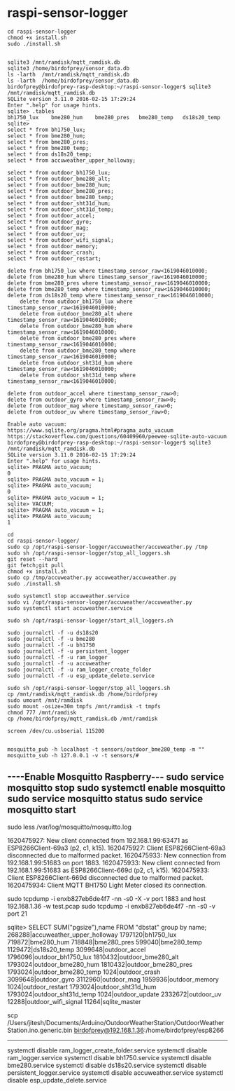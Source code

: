 # raspi-sensor-logger

    cd raspi-sensor-logger
    chmod +x install.sh
    sudo ./install.sh

   
    sqlite3 /mnt/ramdisk/mqtt_ramdisk.db
    sqlite3 /home/birdofprey/sensor_data.db
    ls -larth  /mnt/ramdisk/mqtt_ramdisk.db
    ls -larth  /home/birdofprey/sensor_data.db
    birdofprey@birdofprey-rasp-desktop:~/raspi-sensor-logger$ sqlite3 /mnt/ramdisk/mqtt_ramdisk.db
    SQLite version 3.11.0 2016-02-15 17:29:24
    Enter ".help" for usage hints.
    sqlite> .tables
    bh1750_lux    bme280_hum    bme280_pres   bme280_temp   ds18s20_temp
    sqlite> 
    select * from bh1750_lux;
    select * from bme280_hum;
    select * from bme280_pres;
    select * from bme280_temp;
    select * from ds18s20_temp;
    select * from accuweather_upper_holloway;
    
    select * from outdoor_bh1750_lux;
    select * from outdoor_bme280_alt;
    select * from outdoor_bme280_hum;
    select * from outdoor_bme280_pres;
    select * from outdoor_bme280_temp;
    select * from outdoor_sht31d_hum;
    select * from outdoor_sht31d_temp;
    select * from outdoor_accel;
    select * from outdoor_gyro;
    select * from outdoor_mag;
    select * from outdoor_uv;
    select * from outdoor_wifi_signal;
    select * from outdoor_memory;
    select * from outdoor_crash;
    select * from outdoor_restart;
    
    delete from bh1750_lux where timestamp_sensor_raw<1619046010000;
    delete from bme280_hum where timestamp_sensor_raw<1619046010000;
    delete from bme280_pres where timestamp_sensor_raw<1619046010000;
    delete from bme280_temp where timestamp_sensor_raw<1619046010000;
    delete from ds18s20_temp where timestamp_sensor_raw<1619046010000;
        delete from outdoor_bh1750_lux where timestamp_sensor_raw<1619046010000;
        delete from outdoor_bme280_alt where timestamp_sensor_raw<1619046010000;
        delete from outdoor_bme280_hum where timestamp_sensor_raw<1619046010000;
        delete from outdoor_bme280_pres where timestamp_sensor_raw<1619046010000;
        delete from outdoor_bme280_temp where timestamp_sensor_raw<1619046010000;
        delete from outdoor_sht31d_hum where timestamp_sensor_raw<1619046010000;
        delete from outdoor_sht31d_temp where timestamp_sensor_raw<1619046010000;
    
    delete from outdoor_accel where timestamp_sensor_raw>0;
    delete from outdoor_gyro where timestamp_sensor_raw>0;
    delete from outdoor_mag where timestamp_sensor_raw>0;
    delete from outdoor_uv where timestamp_sensor_raw>0;
    
    Enable auto vacuum:
    https://www.sqlite.org/pragma.html#pragma_auto_vacuum
    https://stackoverflow.com/questions/60409960/peewee-sqlite-auto-vacuum
    birdofprey@birdofprey-rasp-desktop:~/raspi-sensor-logger$ sqlite3 /mnt/ramdisk/mqtt_ramdisk.db
    SQLite version 3.11.0 2016-02-15 17:29:24
    Enter ".help" for usage hints.
    sqlite> PRAGMA auto_vacuum;
    0
    sqlite> PRAGMA auto_vacuum = 1;
    sqlite> PRAGMA auto_vacuum;
    0
    sqlite> PRAGMA auto_vacuum = 1;
    sqlite> VACUUM;
    sqlite> PRAGMA auto_vacuum = 1;
    sqlite> PRAGMA auto_vacuum;
    1

    cd
    cd raspi-sensor-logger/
    sudo cp /opt/raspi-sensor-logger/accuweather/accuweather.py /tmp
    sudo sh /opt/raspi-sensor-logger/stop_all_loggers.sh 
    git reset --hard
    git fetch;git pull
    chmod +x install.sh
    sudo cp /tmp/accuweather.py accuweather/accuweather.py
    sudo ./install.sh
    
    sudo systemctl stop accuweather.service
    sudo vi /opt/raspi-sensor-logger/accuweather/accuweather.py
    sudo systemctl start accuweather.service
    
    sudo sh /opt/raspi-sensor-logger/start_all_loggers.sh
    
    sudo journalctl -f -u ds18s20
    sudo journalctl -f -u bme280 
    sudo journalctl -f -u bh1750 
    sudo journalctl -f -u persistent_logger 
    sudo journalctl -f -u ram_logger 
    sudo journalctl -f -u accuweather
    sudo journalctl -f -u ram_logger_create_folder
    sudo journalctl -f -u esp_update_delete.service
    
    sudo sh /opt/raspi-sensor-logger/stop_all_loggers.sh
    cp /mnt/ramdisk/mqtt_ramdisk.db /home/birdofprey    
    sudo umount /mnt/ramdisk    
    sudo mount -osize=30m tmpfs /mnt/ramdisk -t tmpfs
    chmod 777 /mnt/ramdisk
    cp /home/birdofprey/mqtt_ramdisk.db /mnt/ramdisk
    
    screen /dev/cu.usbserial 115200
    
    
    mosquitto_pub -h localhost -t sensors/outdoor_bme280_temp -m ""
    mosquitto_sub -h 127.0.0.1 -v -t sensors/#
----Enable Mosquitto Raspberry---
sudo service  mosquitto stop
sudo systemctl enable mosquitto
sudo service  mosquitto status
sudo service mosquitto start 
-----------------------------------
sudo less /var/log/mosquitto/mosquitto.log

1620475927: New client connected from 192.168.1.99:63471 as ESP8266Client-69a3 (p2, c1, k15).
1620475927: Client ESP8266Client-69a3 disconnected due to malformed packet.
1620475933: New connection from 192.168.1.99:51683 on port 1883.
1620475933: New client connected from 192.168.1.99:51683 as ESP8266Client-669d (p2, c1, k15).
1620475933: Client ESP8266Client-669d disconnected due to malformed packet.
1620475934: Client MQTT BH1750 Light Meter closed its connection.

sudo tcpdump -i enxb827eb6de4f7 -nn -s0 -X -v port 1883 and host 192.168.1.36 -w test.pcap
sudo tcpdump -i enxb827eb6de4f7 -nn -s0 -v port 21


sqlite> SELECT SUM("pgsize"),name FROM "dbstat" group by name;
268288|accuweather_upper_holloway
1797120|bh1750_lux
719872|bme280_hum
718848|bme280_pres
599040|bme280_temp
1129472|ds18s20_temp
3099648|outdoor_accel
1796096|outdoor_bh1750_lux
1810432|outdoor_bme280_alt
1793024|outdoor_bme280_hum
1810432|outdoor_bme280_pres
1793024|outdoor_bme280_temp
1024|outdoor_crash
3099648|outdoor_gyro
3112960|outdoor_mag
1959936|outdoor_memory
1024|outdoor_restart
1793024|outdoor_sht31d_hum
1793024|outdoor_sht31d_temp
1024|outdoor_update
2332672|outdoor_uv
12288|outdoor_wifi_signal
11264|sqlite_master

scp /Users/jitesh/Documents/Arduino/OutdoorWeatherStation/OutdoorWeatherStation.ino.generic.bin birdofprey@192.168.1.36:/home/birdofprey/esp8266


------------
systemctl disable ram_logger_create_folder.service
systemctl disable ram_logger.service
systemctl disable bh1750.service
systemctl disable bme280.service
systemctl disable ds18s20.service
systemctl disable persistent_logger.service
systemctl disable accuweather.service
systemctl disable esp_update_delete.service
